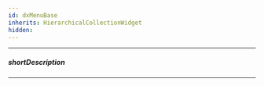 ```yaml
---
id: dxMenuBase
inherits: HierarchicalCollectionWidget
hidden: 
---
```

---
##### shortDescription

---
